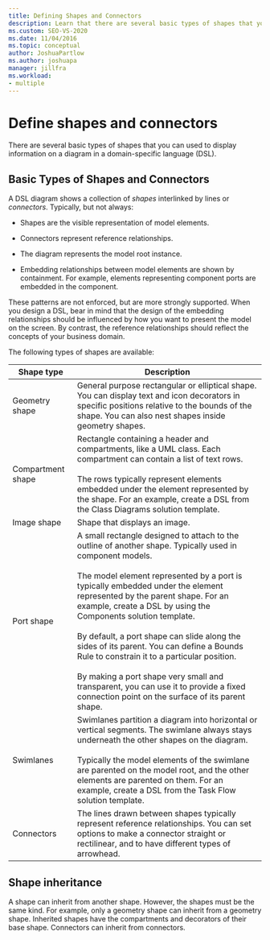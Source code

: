 ```yaml
---
title: Defining Shapes and Connectors
description: Learn that there are several basic types of shapes that you can used to display information on a diagram in a domain-specific language (DSL).
ms.custom: SEO-VS-2020
ms.date: 11/04/2016
ms.topic: conceptual
author: JoshuaPartlow
ms.author: joshuapa
manager: jillfra
ms.workload:
- multiple
---
```

# Define shapes and connectors

There are several basic types of shapes that you can used to display information on a diagram in a domain-specific language (DSL).

## <a name="shapeTypes"></a> Basic Types of Shapes and Connectors

A DSL diagram shows a collection of *shapes* interlinked by lines or *connectors*. Typically, but not always:

- Shapes are the visible representation of model elements.

- Connectors represent reference relationships.

- The diagram represents the model root instance.

- Embedding relationships between model elements are shown by containment. For example, elements representing component ports are embedded in the component.

These patterns are not enforced, but are more strongly supported. When you design a DSL, bear in mind that the design of the embedding relationships should be influenced by how you want to present the model on the screen. By contrast, the reference relationships should reflect the concepts of your business domain.

The following types of shapes are available:

|Shape type|Description|
|-|-|
|Geometry shape|General purpose rectangular or elliptical shape. You can display text and icon decorators in specific positions relative to the bounds of the shape. You can also nest shapes inside geometry shapes.|
|Compartment shape|Rectangle containing a header and compartments, like a UML class. Each compartment can contain a list of text rows.<br /><br /> The rows typically represent elements embedded under the element represented by the shape. For an example, create a DSL from the Class Diagrams solution template.|
|Image shape|Shape that displays an image.|
|Port shape|A small rectangle designed to attach to the outline of another shape. Typically used in component models.<br /><br /> The model element represented by a port is typically embedded under the element represented by the parent shape. For an example, create a DSL by using the Components solution template.<br /><br /> By default, a port shape can slide along the sides of its parent. You can define a Bounds Rule to constrain it to a particular position.<br /><br /> By making a port shape very small and transparent, you can use it to provide a fixed connection point on the surface of its parent shape.|
|Swimlanes|Swimlanes partition a diagram into horizontal or vertical segments. The swimlane always stays underneath the other shapes on the diagram.<br /><br /> Typically the model elements of the swimlane are parented on the model root, and the other elements are parented on them. For an example, create a DSL from the Task Flow solution template.|
|Connectors|The lines drawn between shapes typically represent reference relationships. You can set options to make a connector straight or rectilinear, and to have different types of arrowhead.|

## Shape inheritance

A shape can inherit from another shape. However, the shapes must be the same kind. For example, only a geometry shape can inherit from a geometry shape. Inherited shapes have the compartments and decorators of their base shape. Connectors can inherit from connectors.
